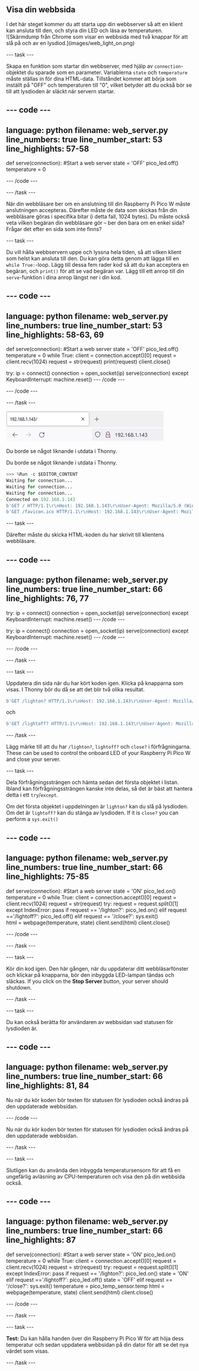 ## Visa din webbsida

<div style="display: flex; flex-wrap: wrap">
<div style="flex-basis: 200px; flex-grow: 1; margin-right: 15px;">
I det här steget kommer du att starta upp din webbserver så att en klient kan ansluta till den, och styra din LED och läsa av temperaturen.
</div>
<div>
![Skärmdump från Chrome som visar en webbsida med två knappar för att slå på och av en lysdiod.](images/web_light_on.png)
</div>
</div>

\--- task ---

Skapa en funktion som startar din webbserver, med hjälp av `connection`-objektet du sparade som en parameter. Variablerna `state` och `temperature` måste ställas in för dina HTML-data. Tillståndet kommer att börja som inställt på "OFF" och temperaturen till "0", vilket betyder att du också bör se till att lysdioden är släckt när servern startar.

## --- code ---

language: python
filename: web_server.py
line_numbers: true
line_number_start: 53
line_highlights: 57-58
-----------------------------------------------------------

def serve(connection):
\#Start a web server
state = 'OFF'
pico_led.off()
temperature = 0

\--- /code ---

\--- /task ---

När din webbläsare ber om en anslutning till din Raspberry Pi Pico W måste anslutningen accepteras. Därefter måste de data som skickas från din webbläsare göras i specifika bitar (i detta fall, 1024 bytes). Du måste också veta vilken begäran din webbläsare gör – ber den bara om en enkel sida? Frågar det efter en sida som inte finns?

\--- task ---

Du vill hålla webbservern uppe och lyssna hela tiden, så att vilken klient som helst kan ansluta till den. Du kan göra detta genom att lägga till en `while True:`-loop. Lägg till dessa fem rader kod så att du kan acceptera en begäran, och `print()` för att se vad begäran var. Lägg till ett anrop till din `serve`-funktion i dina anrop längst ner i din kod.

## --- code ---

language: python
filename: web_server.py
line_numbers: true
line_number_start: 53
line_highlights: 58-63, 69
---------------------------------------------------------------

def serve(connection):
\#Start a web server
state = 'OFF'
pico_led.off()
temperature = 0
while True:
client = connection.accept()[0]
request = client.recv(1024)
request = str(request)
print(request)
client.close()

try:
ip = connect()
connection = open_socket(ip)
serve(connection)
except KeyboardInterrupt:
machine.reset()
\--- /code ---

\--- /code ---

\--- /task ---

![Ett webbläsaradressfält med IP-adressen för Pico inskriven.](images/browser_ip.png)

Du borde se något liknande i utdata i Thonny.

Du borde se något liknande i utdata i Thonny.

```python
>>> %Run -c $EDITOR_CONTENT
Waiting for connection...
Waiting for connection...
Waiting for connection...
Connected on 192.168.1.143
b'GET / HTTP/1.1\r\nHost: 192.168.1.143\r\nUser-Agent: Mozilla/5.0 (Windows NT 10.0; Win64; x64; rv:101.0) Gecko/20100101 Firefox/101.0\r\nAccept: text/html,application/xhtml+xml,application/xml;q=0.9,image/avif,image/webp,*/*;q=0.8\r\nAccept-Language: en-GB,en;q=0.5\r\nAccept-Encoding: gzip, deflate\r\nConnection: keep-alive\r\nUpgrade-Insecure-Requests: 1\r\n\r\n'
b'GET /favicon.ico HTTP/1.1\r\nHost: 192.168.1.143\r\nUser-Agent: Mozilla/5.0 (Windows NT 10.0; Win64; x64; rv:101.0) Gecko/20100101 Firefox/101.0\r\nAccept: image/avif,image/webp,*/*\r\nAccept-Language: en-GB,en;q=0.5\r\nAccept-Encoding: gzip, deflate\r\nConnection: keep-alive\r\nReferer: http://192.168.1.143/\r\n\r\n'
```

\--- task ---

Därefter måste du skicka HTML-koden du har skrivit till klientens webbläsare.

## --- code ---

language: python
filename: web_server.py
line_numbers: true
line_number_start: 66
line_highlights: 76, 77
------------------------------------------------------------

try:
ip = connect()
connection = open_socket(ip)
serve(connection)
except KeyboardInterrupt:
machine.reset()
\--- /code ---

try:
ip = connect()
connection = open_socket(ip)
serve(connection)
except KeyboardInterrupt:
machine.reset()
\--- /code ---

\--- /code ---

\--- /task ---

\--- task ---

Uppdatera din sida när du har kört koden igen. Klicka på knapparna som visas. I Thonny bör du då se att det blir två olika resultat.

```python
b'GET /lighton? HTTP/1.1\r\nHost: 192.168.1.143\r\nUser-Agent: Mozilla/5.0 (Windows NT 10.0; Win64; x64; rv:101.0) Gecko/20100101 Firefox/101.0\r\nAccept: text/html,application/xhtml+xml,application/xml;q=0.9,image/avif,image/webp,*/*;q=0.8\r\nAccept-Language: en-GB,en;q=0.5\r\nAccept-Encoding: gzip, deflate\r\nConnection: keep-alive\r\nReferer: http://192.168.1.143/\r\nUpgrade-Insecure-Requests: 1\r\n\r\n'
```

och

```python
b'GET /lightoff? HTTP/1.1\r\nHost: 192.168.1.143\r\nUser-Agent: Mozilla/5.0 (Windows NT 10.0; Win64; x64; rv:101.0) Gecko/20100101 Firefox/101.0\r\nAccept: text/html,application/xhtml+xml,application/xml;q=0.9,image/avif,image/webp,*/*;q=0.8\r\nAccept-Language: en-GB,en;q=0.5\r\nAccept-Encoding: gzip, deflate\r\nConnection: keep-alive\r\nReferer: http://192.168.1.143/lighton?\r\nUpgrade-Insecure-Requests: 1\r\n\r\n'
```

\--- /task ---

Lägg märke till att du har `/lighton?`, `lightoff?` och `close?` i förfrågningarna. These can be used to control the onboard LED of your Raspberry Pi Pico W and close your server.

\--- task ---

Dela förfrågningssträngen och hämta sedan det första objektet i listan. Ibland kan förfrågningssträngen kanske inte delas, så det är bäst att hantera detta i ett `try`/`except`.

Om det första objektet i uppdelningen är `lighton?` kan du slå på lysdioden. Om det är `lightoff?` kan du stänga av lysdioden. If it is `close?` you can perform a `sys.exit()`

## --- code ---

language: python
filename: web_server.py
line_numbers: true
line_number_start: 66
line_highlights: 75-85
-----------------------------------------------------------

def serve(connection):
\#Start a web server
state = 'ON'
pico_led.on()
temperature = 0
while True:
client = connection.accept()[0]
request = client.recv(1024)
request = str(request)
try:
request = request.split()[1]
except IndexError:
pass
if request == '/lighton?':
pico_led.on()
elif request =='/lightoff?':
pico_led.off()
elif request == '/close?':
sys.exit()\
html = webpage(temperature, state)
client.send(html)
client.close()

\--- /code ---

\--- /task ---

\--- task ---

Kör din kod igen. Den här gången, när du uppdaterar ditt webbläsarfönster och klickar på knapparna, bör den inbyggda LED-lampan tändas och släckas. If you click on the **Stop Server** button, your server should shutdown.

\--- /task ---

\--- task ---

Du kan också berätta för användaren av webbsidan vad statusen för lysdioden är.

## --- code ---

language: python
filename: web_server.py
line_numbers: true
line_number_start: 66
line_highlights: 81, 84
------------------------------------------------------------

Nu när du kör koden bör texten för statusen för lysdioden också ändras på den uppdaterade webbsidan.

\--- /code ---

Nu när du kör koden bör texten för statusen för lysdioden också ändras på den uppdaterade webbsidan.

\--- /task ---

\--- task ---

Slutligen kan du använda den inbyggda temperatursensorn för att få en ungefärlig avläsning av CPU-temperaturen och visa den på din webbsida också.

## --- code ---

language: python
filename: web_server.py
line_numbers: true
line_number_start: 66
line_highlights: 87
--------------------------------------------------------

def serve(connection):
\#Start a web server
state = 'ON'
pico_led.on()
temperature = 0
while True:
client = connection.accept()[0]
request = client.recv(1024)
request = str(request)
try:
request = request.split()[1]
except IndexError:
pass
if request == '/lighton?':
pico_led.on()
state = 'ON'
elif request =='/lightoff?':
pico_led.off()
state = 'OFF'
elif request == '/close?':
sys.exit()
temperature = pico_temp_sensor.temp
html = webpage(temperature, state)
client.send(html)
client.close()

\--- /code ---

\--- /task ---

\--- task ---

**Test:** Du kan hålla handen över din Raspberry Pi Pico W för att höja dess temperatur och sedan uppdatera webbsidan på din dator för att se det nya värdet som visas.

\--- /task ---

